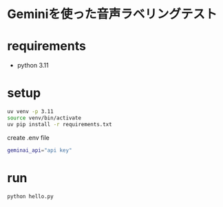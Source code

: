 # Geminiを使った音声ラベリングテスト

# requirements
- python 3.11

# setup
```bash
uv venv -p 3.11
source venv/bin/activate
uv pip install -r requirements.txt
```

create .env file
```bash
geminai_api="api key"
```

# run
```bash
python hello.py
```